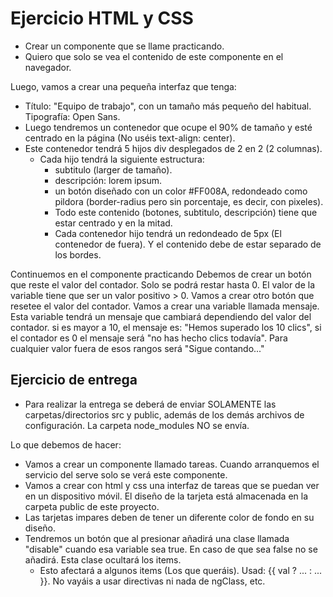 # Ejercicio HTML y CSS

- Crear un componente que se llame practicando.
- Quiero que solo se vea el contenido de este componente en el navegador.

Luego, vamos a crear una pequeña interfaz que tenga:
  - Título: "Equipo de trabajo", con un tamaño más pequeño del habitual. Tipografía: Open Sans.
  - Luego tendremos un contenedor que ocupe el 90% de tamaño y esté centrado en la página (No uséis text-align: center).
  - Este contenedor tendrá 5 hijos div desplegados de 2 en 2 (2 columnas).
    - Cada hijo tendrá la siguiente estructura:
      - subtitulo (larger de tamaño).
      - descripción: lorem ipsum.
      - un botón diseñado con un color #FF008A, redondeado como pildora (border-radius pero sin porcentaje, es decir, con pixeles).
      - Todo este contenido (botones, subtitulo, descripción) tiene que estar centrado y en la mitad.
      - Cada contenedor hijo tendrá un redondeado de 5px (El contenedor de fuera). Y el contenido debe de estar separado de los bordes.

Continuemos en el componente practicando
Debemos de crear un botón que reste el valor del contador. Solo se podrá restar hasta 0. El valor de la variable tiene que ser un valor positivo > 0.
Vamos a crear otro botón que resetee el valor del contador.
Vamos a crear una variable llamada mensaje. Esta variable tendrá un mensaje que cambiará dependiendo del valor del contador. si es mayor a 10, el mensaje es: 
"Hemos superado los 10 clics", si el contador es 0 el mensaje será "no has hecho clics todavía". Para cualquier valor fuera de esos rangos será "Sigue contando..."

## Ejercicio de entrega
- Para realizar la entrega se deberá de enviar SOLAMENTE las carpetas/directorios src y public, además de los demás archivos de configuración. La carpeta node_modules NO se envía.

Lo que debemos de hacer:
- Vamos a crear un componente llamado tareas. Cuando arranquemos el servicio del serve solo se verá este componente.
- Vamos a crear con html y css una interfaz de tareas que se puedan ver en un dispositivo móvil. El diseño de la tarjeta está almacenada en la carpeta public de este proyecto.
- Las tarjetas impares deben de tener un diferente color de fondo en su diseño.
- Tendremos un botón que al presionar añadirá una clase llamada "disable" cuando esa variable sea true. En caso de que sea false no se añadirá. Esta clase ocultará los items.
  - Esto afectará a algunos items (Los que queráis). Usad: {{ val ? ... : ... }}. No vayáis a usar directivas ni nada de ngClass, etc. 

